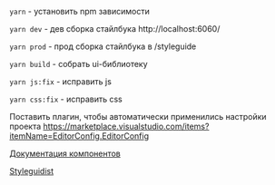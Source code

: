 `yarn` - установить npm зависимости

`yarn dev` - дев сборка стайлбука http://localhost:6060/

`yarn prod` - прод сборка стайлбука в /styleguide

`yarn build` - собрать ui-библиотеку

`yarn js:fix` - исправить js

`yarn css:fix` - исправить css

Поставить плагин, чтобы автоматически применились настройки проекта
https://marketplace.visualstudio.com/items?itemName=EditorConfig.EditorConfig


[Документация компонентов](https://jsdoc.app/)

[Styleguidist](https://react-styleguidist.js.org)
